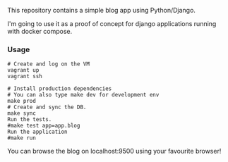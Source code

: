 This repository contains a simple blog app using Python/Django.

I'm going to use it as a proof of concept for django applications running with docker compose.

### Usage

    # Create and log on the VM
    vagrant up
    vagrant ssh
    
    # Install production dependencies
    # You can also type make dev for development env
    make prod
    # Create and sync the DB.
    make sync
    Run the tests.
    #make test app=app.blog
    Run the application
    #make run

You can browse the blog on localhost:9500 using your favourite browser!

